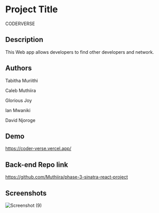 
# Project Title

CODERVERSE



## Description
This Web app allows developers to find other developers and network.
## Authors

Tabitha Muriithi

Caleb Muthiira

Glorious Joy

Ian Mwaniki

David Njoroge


## Demo

https://coder-verse.vercel.app/

## Back-end Repo link
https://github.com/Muthiira/phase-3-sinatra-react-project


## Screenshots


![Screenshot (9)](https://user-images.githubusercontent.com/110379615/201297740-fa6d01cb-7380-4ef1-b0b6-1b9129029a73.png)

